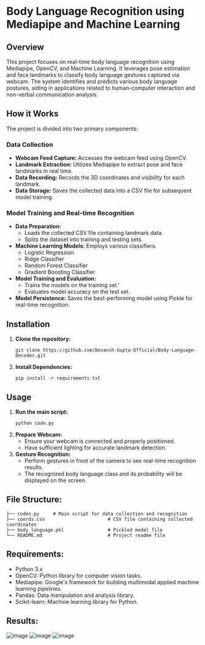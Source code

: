 # Body Language Recognition using Mediapipe and Machine Learning

## **Overview**
This project focuses on real-time body language recognition using Mediapipe, OpenCV, and Machine Learning. It leverages pose estimation and face landmarks to classify body language gestures captured via webcam. The system identifies and predicts various body language postures, aiding in applications related to human-computer interaction and non-verbal communication analysis.

## **How it Works**
The project is divided into two primary components:

### Data Collection
- **Webcam Feed Capture:**
  Accesses the webcam feed using OpenCV.
- **Landmark Extraction:**
  Utilizes Mediapipe to extract pose and face landmarks in real time.
- **Data Recording:**
  Records the 3D coordinates and visibility for each landmark.
- **Data Storage:**
  Saves the collected data into a CSV file for subsequent model training.

### Model Training and Real-time Recognition
- **Data Preparation:**
  - Loads the collected CSV file containing landmark data.
  - Splits the dataset into training and testing sets.
- **Machine Learning Models:**
  Employs various classifiers:
  - Logistic Regression
  - Ridge Classifier
  - Random Forest Classifier
  - Gradient Boosting Classifier
- **Model Training and Evaluation:**
  - Trains the models on the training set.'
  - Evaluates model accuracy on the test set.
- **Model Persistence:**
  Saves the best-performing model using Pickle for real-time recognition.

## **Installation**
1. **Clone the repository:**
   ```
   git clone https://github.com/Devansh-Gupta-Official/Body-Language-Decoder.git
   ```
2. **Install Dependencies:**
   ```
   pip install -r requirements.txt
   ```
   
## **Usage**
1. **Run the main script:**
   ```
   python code.py
   ```
2. **Prepare Webcam:**
   - Ensure your webcam is connected and properly positioned.
   - Have sufficient lighting for accurate landmark detection.
3. **Gesture Recognition:**
   - Perform gestures in front of the camera to see real-time recognition results.
   - The recognized body language class and its probability will be displayed on the screen.
  

## **File Structure:**
```
├── coden.py     # Main script for data collection and recognition
├── coords.csv                       # CSV file containing collected coordinates
├── body_language.pkl                # Pickled model file
└── README.md                        # Project readme file
```

## **Requirements:**
- Python 3.x
- OpenCV: Python library for computer vision tasks.
- Mediapipe: Google's framework for building multimodal applied machine learning pipelines.
- Pandas: Data manipulation and analysis library.
- Scikit-learn: Machine learning library for Python.

## **Results:**
![image](https://github.com/Devansh-Gupta-Official/Body-Language-Decoder/assets/100591612/4fc1e7e5-bbcf-4447-9548-9f37662f878e)
![image](https://github.com/Devansh-Gupta-Official/Body-Language-Decoder/assets/100591612/1b8dfb6a-d502-4322-9fae-9dadee9ffbc7)
![image](https://github.com/Devansh-Gupta-Official/Body-Language-Decoder/assets/100591612/c44c7b27-7f84-4860-95a1-5c08282d1f96)




